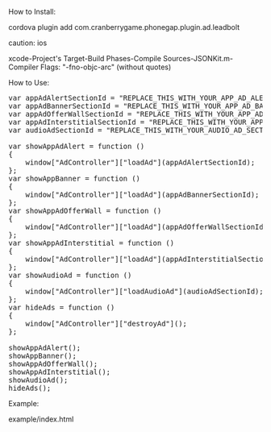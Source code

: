 
How to Install:

cordova plugin add com.cranberrygame.phonegap.plugin.ad.leadbolt

caution: ios

xcode-Project's Target-Build Phases-Compile Sources-JSONKit.m-Compiler Flags: "-fno-objc-arc" (without quotes)

How to Use:

<pre>
var appAdAlertSectionId = "REPLACE_THIS_WITH_YOUR_APP_AD_ALERT_SECTION_ID";
var appAdBannerSectionId = "REPLACE_THIS_WITH_YOUR_APP_AD_BANNER_SECTION_ID";
var appAdOfferWallSectionId = "REPLACE_THIS_WITH_YOUR_APP_AD_OFFER_WALL_SECTION_ID";
var appAdInterstitialSectionId = "REPLACE_THIS_WITH_YOUR_APP_AD_INTERSTITIAL_SECTION_ID";
var audioAdSectionId = "REPLACE_THIS_WITH_YOUR_AUDIO_AD_SECTION_ID";
			
var showAppAdAlert = function ()
{
	window["AdController"]["loadAd"](appAdAlertSectionId);		
};
var showAppBanner = function ()
{
	window["AdController"]["loadAd"](appAdBannerSectionId);		
};
var showAppAdOfferWall = function ()
{
	window["AdController"]["loadAd"](appAdOfferWallSectionId);		
};
var showAppAdInterstitial = function ()
{
	window["AdController"]["loadAd"](appAdInterstitialSectionId);		
};
var showAudioAd = function ()
{
	window["AdController"]["loadAudioAd"](audioAdSectionId);
};
var hideAds = function ()
{
	window["AdController"]["destroyAd"]();
};

showAppAdAlert();
showAppBanner();
showAppAdOfferWall();
showAppAdInterstitial();
showAudioAd();
hideAds();
</pre>

Example:

example/index.html

